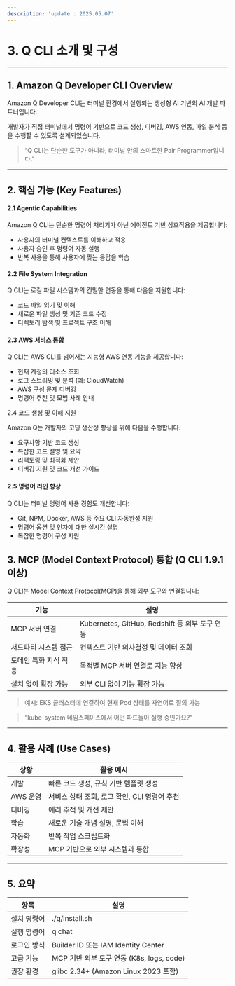 ```yaml
---
description: 'update : 2025.05.07'
---
```


# 3. Q CLI 소개 및 구성

***

## 1. Amazon Q Developer CLI Overview

Amazon Q Developer CLI는 터미널 환경에서 실행되는 생성형 AI 기반의 AI 개발 파트너입니다.

개발자가 직접 터미널에서 명령어 기반으로 코드 생성, 디버깅, AWS 연동, 파일 분석 등을 수행할 수 있도록 설계되었습니다.

> “Q CLI는 단순한 도구가 아니라, 터미널 안의 스마트한 Pair Programmer입니다.”

***

## 2. 핵심 기능 (Key Features)

#### 2.1 Agentic Capabilities

Amazon Q CLI는 단순한 명령어 처리기가 아닌 에이전트 기반 상호작용을 제공합니다:

* 사용자의 터미널 컨텍스트를 이해하고 적응
* 사용자 승인 후 명령어 자동 실행
* 반복 사용을 통해 사용자에 맞는 응답을 학습

#### 2.2 File System Integration

Q CLI는 로컬 파일 시스템과의 긴밀한 연동을 통해 다음을 지원합니다:

* 코드 파일 읽기 및 이해
* 새로운 파일 생성 및 기존 코드 수정
* 디렉토리 탐색 및 프로젝트 구조 이해

#### 2.3 AWS 서비스 통합

Q CLI는 AWS CLI를 넘어서는 지능형 AWS 연동 기능을 제공합니다:

* 현재 계정의 리소스 조회
* 로그 스트리밍 및 분석 (예: CloudWatch)
* AWS 구성 문제 디버깅
* 명령어 추천 및 모범 사례 안내

2.4  코드 생성 및 이해 지원

Amazon Q는 개발자의 코딩 생산성 향상을 위해 다음을 수행합니다:

* 요구사항 기반 코드 생성
* 복잡한 코드 설명 및 요약
* 리팩토링 및 최적화 제안
* 디버깅 지원 및 코드 개선 가이드

#### 2.5 명령어 라인 향상

Q CLI는 터미널 명령어 사용 경험도 개선합니다:

* Git, NPM, Docker, AWS 등 주요 CLI 자동완성 지원
* 명령어 옵션 및 인자에 대한 실시간 설명
* 복잡한 명령어 구성 지원

## 3.  MCP (Model Context Protocol) 통합 (Q CLI 1.9.1 이상)

Q CLI는 Model Context Protocol(MCP)을 통해 외부 도구와 연결됩니다:

| 기능           | 설명                                      |
| ------------ | --------------------------------------- |
|  MCP 서버 연결   | Kubernetes, GitHub, Redshift 등 외부 도구 연동 |
| 서드파티 시스템 접근  | 컨텍스트 기반 의사결정 및 데이터 조회                   |
| 도메인 특화 지식 적용 | 목적별 MCP 서버 연결로 지능 향상                    |
|  설치 없이 확장 가능 | 외부 CLI 없이 기능 확장 가능                      |

> 예시: EKS 클러스터에 연결하여 현재 Pod 상태를 자연어로 질의 가능

> “kube-system 네임스페이스에서 어떤 파드들이 실행 중인가요?”

***

## 4.  활용 사례 (Use Cases)

| 상황     | 활용 예시                        |
| ------ | ---------------------------- |
| 개발     | 빠른 코드 생성, 규칙 기반 템플릿 생성       |
| AWS 운영 | 서비스 상태 조회, 로그 확인, CLI 명령어 추천 |
| 디버깅    | 에러 추적 및 개선 제안                |
| 학습     | 새로운 기술 개념 설명, 문법 이해          |
| 자동화    | 반복 작업 스크립트화                  |
| 확장성    | MCP 기반으로 외부 시스템과 통합          |

***

## 5. 요약

| 항목     | 설명                                 |
| ------ | ---------------------------------- |
| 설치 명령어 | ./q/install.sh                     |
| 실행 명령어 | q chat                             |
| 로그인 방식 | Builder ID 또는 IAM Identity Center  |
| 고급 기능  | MCP 기반 외부 도구 연동 (K8s, logs, code)  |
| 권장 환경  | glibc 2.34+ (Amazon Linux 2023 포함) |

